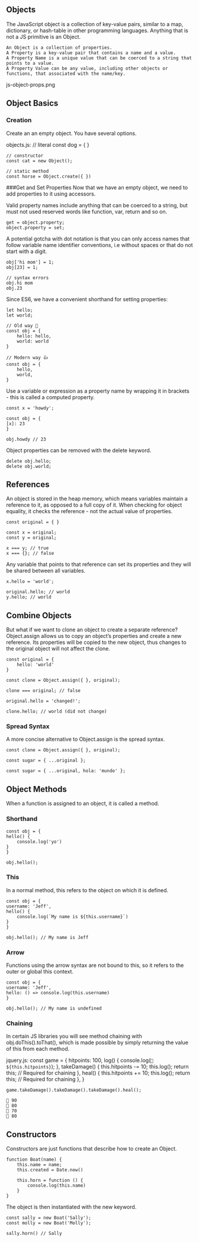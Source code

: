 ## Objects
The JavaScript object is a collection of key-value pairs, similar to a map, dictionary, or hash-table in other programming languages. Anything that is not a JS primitive is an Object.

    An Object is a collection of properties.
    A Property is a key-value pair that contains a name and a value.
    A Property Name is a unique value that can be coerced to a string that points to a value.
    A Property Value can be any value, including other objects or functions, that associated with the name/key.

js-object-props.png


## Object Basics
### Creation
Create an an empty object. You have several options.

objects.js:
    // literal
    const dog = { }

    // constructor
    const cat = new Object();

    // static method
    const horse = Object.create({ })

###Get and Set Properties
Now that we have an empty object, we need to add properties to it using accessors.

Valid property names include anything that can be coerced to a string, but must not used reserved words like function, var, return and so on.

    get = object.property;
    object.property = set;

A potential gotcha with dot notation is that you can only access names that follow variable name identifier conventions, i.e without spaces or that do not start with a digit.

    obj['hi mom'] = 1;
    obj[23] = 1;

    // syntax errors
    obj.hi mom
    obj.23

Since ES6, we have a convenient shorthand for setting properties:

    let hello;
    let world;

    // Old way 💩
    const obj = {
        hello: hello,
        world: world
    }

    // Modern way 👍
    const obj = {
        hello,
        world,
    }

Use a variable or expression as a property name by wrapping it in brackets - this is called a computed property.

    const x = 'howdy';

    const obj = {
    [x]: 23
    }

    obj.howdy // 23

Object properties can be removed with the delete keyword.

    delete obj.hello;
    delete obj.world;

## References
An object is stored in the heap memory, which means variables maintain a reference to it, as opposed to a full copy of it. When checking for object equality, it checks the reference - not the actual value of properties.

    const original = { }

    const x = original;
    const y = original;

    x === y; // true
    x === {}; // false

Any variable that points to that reference can set its properties and they will be shared between all variables.

    x.hello = 'world';

    original.hello; // world
    y.hello; // world

## Combine Objects
But what if we want to clone an object to create a separate reference? Object.assign allows us to copy an object’s properties and create a new reference. Its properties will be copied to the new object, thus changes to the original object will not affect the clone.

    const original = {
        hello: 'world'
    }

    const clone = Object.assign({ }, original);

    clone === original; // false

    original.hello = 'changed!';

    clone.hello; // world (did not change)

### Spread Syntax
A more concise alternative to Object.assign is the spread syntax.

    const clone = Object.assign({ }, original);

    const sugar = { ...original };

    const sugar = { ...original, hola: 'mundo' }; 

## Object Methods
When a function is assigned to an object, it is called a method.

### Shorthand
    const obj = {
    hello() {
        console.log('yo')
    }
    }

    obj.hello();

### This
In a normal method, this refers to the object on which it is defined.

    const obj = {
    username: 'Jeff',
    hello() {
        console.log(`My name is ${this.username}`)
    }
    }

    obj.hello(); // My name is Jeff

### Arrow
Functions using the arrow syntax are not bound to this, so it refers to the outer or global this context.

    const obj = {
    username: 'Jeff',
    hello: () => console.log(this.username)
    }

    obj.hello(); // My name is undefined

### Chaining
In certain JS libraries you will see method chaining with obj.doThis().toThat(), which is made possible by simply returning the value of this from each method.

jquery.js:
    const game = {
    hitpoints: 100,
    log() {
        console.log(`👾 ${this.hitpoints}`);
    },
    takeDamage() {
        this.hitpoints -= 10;
        this.log();
        return this; // Required for chaining
    },
    heal() {
        this.hitpoints += 10;
        this.log();
        return this; // Required for chaining
    },
    }

    game.takeDamage().takeDamage().takeDamage().heal();

    👾 90
    👾 80
    👾 70
    👾 80

## Constructors
Constructors are just functions that describe how to create an Object.

    function Boat(name) {
        this.name = name;
        this.created = Date.now()

        this.horn = function () {
            console.log(this.name)
        }
    }

The object is then instantiated with the new keyword.

    const sally = new Boat('Sally');
    const molly = new Boat('Molly');

    sally.horn() // Sally

